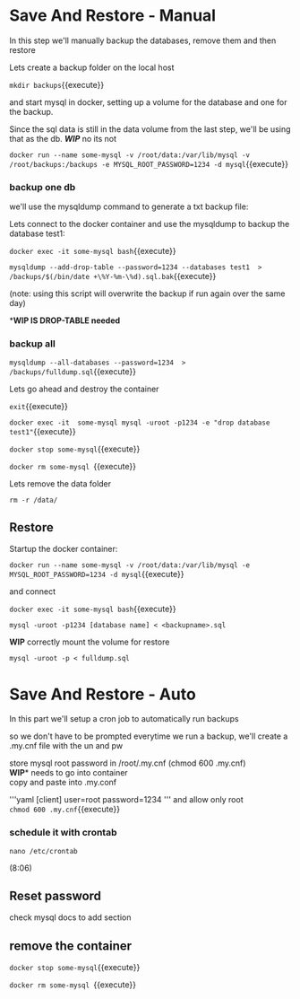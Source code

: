 # Save And Restore - Manual

In this step we'll manually backup  the databases, remove them and then restore

Lets create a backup folder on the local host

`mkdir backups`{{execute}}

and start mysql in docker, setting up a volume for the database and one for the backup.

Since the sql data is still in the data volume from the last step, we'll be using that as the db. ***WIP*** no its not

`docker run --name some-mysql -v /root/data:/var/lib/mysql -v /root/backups:/backups -e MYSQL_ROOT_PASSWORD=1234 -d mysql`{{execute}}


### backup one db


we'll use the mysqldump command to generate a txt backup file:

Lets connect to the docker container and use the mysqldump to backup the database test1:

`docker exec -it some-mysql bash`{{execute}}

`mysqldump --add-drop-table --password=1234 --databases test1  > /backups/$(/bin/date +\%Y-%m-\%d).sql.bak`{{execute}}

(note: using this script will overwrite the backup if run again over the same day)

***WIP IS DROP-TABLE needed**

### backup all

`mysqldump --all-databases --password=1234  > /backups/fulldump.sql`{{execute}}


Lets go ahead and destroy the container   

`exit`{{execute}}   


`docker exec -it  some-mysql mysql -uroot -p1234 -e "drop database test1"`{{execute}} 

`docker stop some-mysql`{{execute}}

`docker rm some-mysql `{{execute}}

Lets remove the data folder

`rm -r /data/`

## Restore

Startup the docker container:   

`docker run --name some-mysql -v /root/data:/var/lib/mysql -e MYSQL_ROOT_PASSWORD=1234 -d mysql`{{execute}}

and connect

`docker exec -it some-mysql bash`{{execute}}   

`mysql -uroot -p1234 [database name] < <backupname>.sql`

**WIP** correctly mount the volume for restore

`mysql -uroot -p < fulldump.sql`


# Save And Restore - Auto

In this part we'll setup a cron job to automatically run backups

so we don't have to be prompted everytime we run a backup, we'll create a .my.cnf file with the un and pw

store mysql root password in /root/.my.cnf   (chmod 600 .my.cnf)  
**WIP*** needs to go into container  
copy and paste into  .my.conf  

'''yaml
[client]
user=root
password=1234
'''
and allow only root  
`chmod 600 .my.cnf`{{execute}}

### schedule it with crontab

`nano /etc/crontab`

(8:06)


## Reset password

check mysql docs to add section

## remove the container

`docker stop some-mysql`{{execute}}

`docker rm some-mysql `{{execute}}

